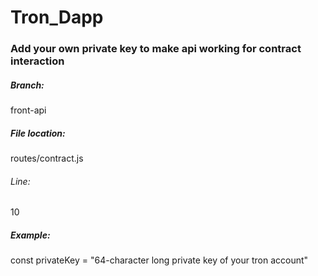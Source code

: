 # Tron_Dapp

### Add your own private key to make api working for contract interaction

##### Branch: 
front-api
##### File location: 
routes/contract.js
###### Line: 
10
##### Example:
const privateKey = "64-character long private key of your tron account"
